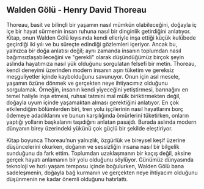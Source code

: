 ## Walden Gölü - Henry David Thoreau

Thoreau, basit ve bilinçli bir yaşamın nasıl mümkün olabileceğini, doğayla iç içe bir hayat sürmenin insan ruhuna nasıl bir dinginlik getirdiğini anlatıyor. Kitap, onun Walden Gölü kıyısında kendi elleriyle inşa ettiği küçük kulübede geçirdiği iki yılı ve bu süreçte edindiği gözlemleri içeriyor. Ancak bu, yalnızca bir doğa anlatısı değil; aynı zamanda insanın toplumdan nasıl bağımsızlaşabileceğini ve "gerekli" olarak düşündüğümüz birçok şeyin aslında hayatımıza nasıl yük olduğunu sorgulatan felsefi bir metin. Thoreau, kendi deneyimi üzerinden modern insanın aşırı tüketim ve gereksiz meşguliyetler içinde kaybolduğunu savunuyor. Onun için asıl mesele, yaşamın özüne dönmek ve gerçekten neye ihtiyacımız olduğunu sorgulamak. Örneğin, insanın kendi yiyeceğini yetiştirmesi, barınağını en temel haliyle inşa etmesi, ruhsal tatmini mal mülk biriktirmekten değil, doğayla uyum içinde yaşamaktan alması gerektiğini anlatıyor. En çok etkilendiğim bölümlerden biri, tren yolu işçilerinin nasıl hayatlarını borç ödemeye adadıklarını ve bunun karşılığında ömürlerini tüketirken, onların yaptığı yolların başkalarını taşıdığını anlatan pasajdı. Burada aslında modern dünyanın birey üzerindeki yükünü çok güçlü bir şekilde eleştiriyor.

Kitap boyunca Thoreau’nun yalnızlık, özgürlük ve bireysel keşif üzerine düşüncelerini okurken, doğanın ve sessizliğin insana nasıl bir bilgelik sunduğunu da fark ettim. Toplumdan uzaklaşmanın bir kaçış değil, aksine gerçek hayatı anlamanın bir yolu olduğunu söylüyor. Günümüz dünyasında teknoloji ve hızlı yaşam temposu içinde boğulurken, Walden Gölü bana sadeleşmenin, doğayla bağ kurmanın ve gerçekten neye ihtiyacım olduğunu düşünmenin ne kadar önemli olduğunu hatırlattı.















